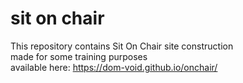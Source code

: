 # sit on chair

This repository contains Sit On Chair site construction  
made for some training purposes  
available here: https://dom-void.github.io/onchair/

